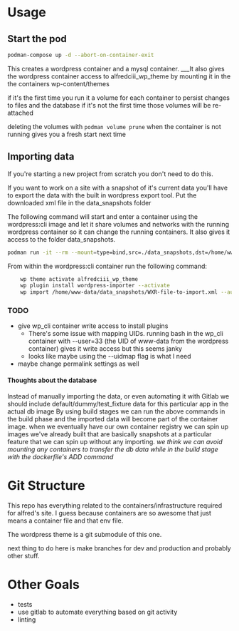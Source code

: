 # Usage


## Start the pod

```bash
podman-compose up -d --abort-on-container-exit
```

This creates a wordpress container and a mysql container.
___It also gives the wordpress container access to alfredciii_wp_theme by mounting it in the the containers wp-content/themes

if it's the first time you run it a volume for each container to persist changes to files and the database
if it's not the first time those volumes will be re-attached

deleting the volumes with `podman volume prune` when the container is not running gives you a fresh start next time


## Importing data

If you're starting a new project from scratch you don't need to do this.

If you want to work on a site with a snapshot of it's current data you'll have to export the data with the built in wordpress export tool.
Put the downloaded xml file in the data_snapshots folder

The following command will start and enter a container using the wordpress:cli image and let it share volumes and networks with the running wordpress container so it can change the running containers.
It also gives it access to the folder data_snapshots.


```bash
podman run -it --rm --mount=type=bind,src=./data_snapshots,dst=/home/www-data/data_snapshots --volumes-from=alfredciii_containers_wordpress_1:rw --network=container:alfredciii_containers_wordpress_1 --env-file=wp.env wordpress:cli bash
```

From within the wordpress:cli container run the following command:

```bash
	wp theme activate alfredciii_wp_theme
	wp plugin install wordpress-importer --activate
	wp import /home/www-data/data_snapshots/WXR-file-to-import.xml --authors=create
```

### TODO
- give wp_cli container write access to install plugins
	- There's some issue with mapping UIDs. running bash in the wp_cli container with --user=33 (the UID of www-data from the wordpress container) gives it write access but this seems janky
	- looks like maybe using the --uidmap flag is what I need
- maybe change permalink settings as well

#### Thoughts about the database

Instead of manually importing the data, or even automating it with Gitlab we should include default/dummy/test_fixture data for this particular app in the actual db image 
By using build stages we can run the above commands in the build phase and the imported data will become part of the container image.
when we eventually have our own container registry we can spin up images we've already built that are basically snapshots at a particular feature that we can spin up without any importing.
*we think we can avoid mounting any containers to transfer the db data while in the build stage with the dockerfile's ADD command*


# Git Structure

This repo has everything related to the containers/infrastructure required for alfred's site. I guess because containers are so awesome that just means a container file and that env file.

The wordpress theme is a git submodule of this one.

next thing to do here is make branches for dev and production and probably other stuff.

# Other Goals
* tests
* use gitlab to automate everything based on git activity
* linting
